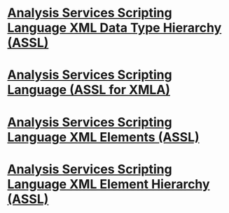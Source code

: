 # [Analysis Services Scripting Language XML Data Type Hierarchy (ASSL)](analysis-services-scripting-language-xml-data-type-hierarchy-assl.md)
# [Analysis Services Scripting Language (ASSL for XMLA)](analysis-services-scripting-language-assl-for-xmla.md)
# [Analysis Services Scripting Language XML Elements (ASSL)](analysis-services-scripting-language-xml-elements-assl.md)
# [Analysis Services Scripting Language XML Element Hierarchy (ASSL)](analysis-services-scripting-language-xml-element-hierarchy-assl.md)
